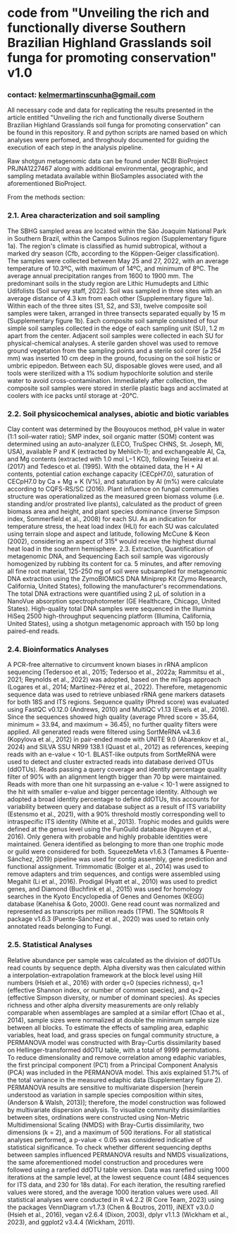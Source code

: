 # code from "Unveiling the rich and functionally diverse Southern Brazilian Highland Grasslands soil funga for promoting conservation" v1.0
### contact: kelmermartinscunha@gmail.com

All necessary code and data for replicating the results presented in the article entitled "Unveiling the rich and functionally diverse Southern Brazilian Highland Grasslands soil funga for promoting conservation" can be found in this repository. R and python scripts are named based on which analyses were perfomed, and throghouly documented for guiding the execution of each step in the analysis pipeline.

Raw shotgun metagenomic data can be found under NCBI BioProject PRJNA1227467 along with additional environmental, geographic, and sampling metadata available within BioSamples associated with the aforementioned BioProject.

From the methods section:

### 2.1. Area characterization and soil sampling
The SBHG sampled areas are located within the São Joaquim National Park in Southern Brazil, within the Campos Sulinos region (Supplementary figure 1a). The region's climate is classified as humid subtropical, without a marked dry season (Cfb, according to the Köppen-Geiger classification). The samples were collected between May 25 and 27, 2022, with an average temperature of 10.3ºC, with maximum of 14ºC, and minimum of 8ºC. The average annual precipitation ranges from 1600 to 1900 mm. The predominant soils in the study region are Lithic Humudepts and Lithic Udifolists (Soil survey staff, 2022). Soil was sampled in three sites with an average distance of 4.3 km from each other (Supplementary figure 1a). Within each of the three sites (S1, S2, and S3), twelve composite soil samples were taken, arranged in three transects separated equally by 15 m (Supplementary figure 1b). 
Each composite soil sample consisted of four simple soil samples collected in the edge of each sampling unit (SU), 1.2 m apart from the center. Adjacent soil samples were collected in each SU for physical-chemical analyses. A sterile garden shovel was used to remove ground vegetation from the sampling points and a sterile soil corer (⌀ 254 mm) was inserted 10 cm deep in the ground, focusing on the soil histic or umbric epipedon. Between each SU, disposable gloves were used, and all tools were sterilized with a 1% sodium hypochlorite solution and sterile water to avoid cross-contamination. Immediately after collection, the composite soil samples were stored in sterile plastic bags and acclimated at coolers with ice packs until storage at -20°C.


### 2.2. Soil physicochemical analyses, abiotic and biotic variables
Clay content was determined by the Bouyoucos method, pH value in water (1:1 soil–water ratio); SMP index, soil organic matter (SOM) content was determined using an auto-analyzer (LECO, TruSpec CHNS, St. Joseph, MI, USA), available P and K (extracted by Mehlich-1); and exchangeable Al, Ca, and Mg contents (extracted with 1.0 mol L−1 KCl), following Teixeira et al. (2017) and Tedesco et al. (1995). With the obtained data, the H + Al contents, potential cation exchange capacity (CECpH7.0), saturation of CECpH7.0 by Ca + Mg + K (V%), and saturation by Al (m%) were calculate according to CQFS-RS/SC (2016). Plant influence on fungal communities structure was operationalized as the measured green biomass volume (i.e. standing and/or prostrated live plants), calculated as the product of green biomass area and height, and plant species dominance (inverse Simpson index, Sommerfield et al., 2008) for each SU. As an indication for temperature stress, the heat load index (HLI) for each SU was calculated using terrain slope and aspect and latitude, following McCune & Keon (2002), considering an aspect of 315° would receive the highest diurnal heat load in the southern hemisphere.
2.3. Extraction, Quantification of metagenomic  DNA, and Sequencing
Each soil sample was vigorously homogenized by rubbing its content for ca. 5 minutes, and after removing all fine root material, 125-250 mg of soil were subsampled for metagenomic DNA extraction using the ZymoBIOMICS DNA Miniprep Kit (Zymo Research, California, United States), following the manufacturer's recommendations. The total DNA extractions were quantified using 2 µL of solution in a NanoVue absorption spectrophotometer (GE Healthcare, Chicago, United States). High-quality total DNA samples were sequenced in the Illumina HiSeq 2500 high-throughput sequencing platform (Illumina, California, United States), using a shotgun metagenomic approach with 150 bp long paired-end reads.


### 2.4. Bioinformatics Analyses
 A PCR-free alternative to circumvent known biases in rRNA amplicon sequencing (Tedersoo et al., 2015; Tedersoo et al., 2022a; Rammitsu et al., 2021; Reynolds et al., 2022) was adopted, based on the miTags approach (Logares et al., 2014; Martínez-Pérez et al., 2022). Therefore, metagenomic sequence data was used to retrieve unbiased rRNA gene markers datasets for both 18S and ITS regions. Sequence quality (Phred score) was evaluated using FastQC v0.12.0 (Andrews, 2010) and MultiQC v1.13 (Ewels et al., 2016). Since the sequences showed high quality (average Phred score = 35.64, minimum = 33.94, and maximum = 36.45), no further quality filters were applied. All generated reads were filtered using SortMeRNA v4.3.6 (Kopylova et al., 2012) in pair-ended mode with UNITE 9.0 (Abarenkov et al., 2024) and SILVA SSU NR99 138.1 (Quast et al., 2012) as references, keeping reads with an e-value < 10-1.
BLAST-like outputs from SortMeRNA were used to detect and cluster extracted reads into database derived OTUs (ddOTUs). Reads passing a query coverage and identity percentage quality filter of 90% with an alignment length bigger than 70 bp were maintained. Reads with more than one hit surpassing an e-value < 10-1 were assigned to the hit with smaller e-value and bigger percentage identity. Although we adopted a broad identity percentage to define ddOTUs, this accounts for variability between query and database subject as a result of ITS variability (Estensmo et al., 2021), with a 90% threshold mostly corresponding well to intraspecific ITS identity (White et al., 2013). 
Trophic modes and guilds were defined at the genus level using the FunGuild database (Nguyen et al., 2016). Only genera with probable and highly probable identities were maintained. Genera identified as belonging to more than one trophic mode or guild were considered for both. SqueezeMeta v1.6.3 (Tamames & Puente-Sánchez, 2019) pipeline was used for contig assembly, gene prediction and functional assignment. Trimmomatic (Bolger et al., 2014) was used to remove adapters and trim sequences, and contigs were assembled using Megahit (Li et al., 2016). Prodigal (Hyatt et al., 2010) was used to predict genes, and Diamond (Buchfink et al., 2015) was used for homology searches in the Kyoto Encyclopedia of Genes and Genomes (KEGG) database (Kanehisa & Goto, 2000). Gene read count was normalized and represented as transcripts per million reads (TPM). The SQMtools R package v1.6.3 (Puente-Sánchez et al., 2020) was used to retain only annotated reads belonging to Fungi.


### 2.5. Statistical Analyses
 Relative abundance per sample was calculated as the division of ddOTUs read counts by sequence depth. Alpha diversity was then calculated within a interpolation-extrapolation framework at the block level using Hill numbers (Hsieh et al., 2016) with order q=0 (species richness), q=1 (effective Shannon index, or number of common species), and q=2 (effective Simpson diversity, or number of dominant species). As species richness and other alpha diversity measurements are only reliably comparable when assemblages are sampled at a similar effort (Chao et al., 2014), sample sizes were normalized at double the minimum sample size between all blocks.
To estimate the effects of sampling area, edaphic variables, heat load, and grass species on fungal community structure, a PERMANOVA model was constructed with Bray-Curtis dissimilarity based on Hellinger-transformed ddOTU table, with a total of 9999 permutations. To reduce dimensionality and remove correlation among edaphic variables, the first principal component (PC1) from a Principal Component Analysis (PCA) was included in the PERMANOVA model. This axis explained 51.7% of the total variance in the measured edaphic data (Supplementary figure 2). 
PERMANOVA results are sensitive to multivariate dispersion [herein understood as variation in sample species composition within sites, (Anderson & Walsh, 2013)]; therefore, the model construction was followed by multivariate dispersion analysis. To visualize community dissimilarities between sites, ordinations were constructed using Non-Metric Multidimensional Scaling (NMDS) with Bray-Curtis dissimilarity, two dimensions (k = 2), and a maximum of 500 iterations. For all statistical analyses performed, a p-value < 0.05 was considered indicative of statistical significance. To check whether different sequencing depths between samples influenced PERMANOVA results and NMDS visualizations, the same aforementioned model construction and procedures were followed using a rarefied ddOTU table version. Data was rarefied using 1000 iterations at the sample level, at the lowest sequence count (484 sequences for ITS data, and 230 for 18s data). For each iteration, the resulting rarefied values were stored, and the average 1000 iteration values were used. All statistical analyses were conducted in R v4.2.2 (R Core Team, 2023) using the packages VennDiagram v1.7.3 (Chen & Boutros, 2011), iNEXT v3.0.0 (Hsieh et al., 2016), vegan v2.6.4 (Dixon, 2003), dplyr v1.1.3 (Wickham et al., 2023), and ggplot2 v3.4.4 (Wickham, 2011).

